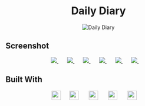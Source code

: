 <h1 align="center">Daily Diary</h1>
<p align="center">
    <img src="https://camo.githubusercontent.com/4b608bf01280a8750588a4eee25fc9d673a9af3a69e2062c61b74d21005d8f3e/68747470733a2f2f692e696d6775722e636f6d2f797766584b45462e706e67" alt="Daily Diary">
</p>

## **Screenshot**

<p align="center">
<a href="">
  <img src="https://files.catbox.moe/nnqsmh.png"/>
</a>&nbsp; &nbsp; &nbsp;
<a href="">
  <img src="https://files.catbox.moe/frm8ja.png"/>
</a>&nbsp; &nbsp; &nbsp;
<a href="">
  <img src="https://files.catbox.moe/hz91j4.png"/>
</a>&nbsp; &nbsp; &nbsp;
<a href="">
  <img src="https://files.catbox.moe/iz0jsp.png"/>
</a>&nbsp; &nbsp; &nbsp;
<a href="">
  <img src="https://files.catbox.moe/byaki8.png"/>
</a>&nbsp; &nbsp; &nbsp;
<a href="">
  <img src="https://files.catbox.moe/darzj0.png"/>
</a>&nbsp; &nbsp; &nbsp;
</p>

## **Built With**

<p align="center">
<img src="https://img.shields.io/static/v1?label=&message=Python&color=white&style=for-the-badge&logo=python" height="25px" />&nbsp; &nbsp; &nbsp;
<img src="https://img.shields.io/static/v1?label=&message=Flask&color=white&style=for-the-badge&logo=flask&logoColor=black" height="25px" />
&nbsp; &nbsp; &nbsp;
<img src="https://img.shields.io/static/v1?label=&message=Flask-WTF&color=white&style=for-the-badge" height="25px" />
&nbsp; &nbsp; &nbsp;
<img src="https://img.shields.io/static/v1?label=&message=Flask-Login&color=white&style=for-the-badge" height="25px" />
&nbsp; &nbsp; &nbsp;
<img src="https://img.shields.io/static/v1?label=&message=pynotiondb&color=white&style=for-the-badge" height="25px" />
&nbsp; &nbsp; &nbsp;
 </p>
